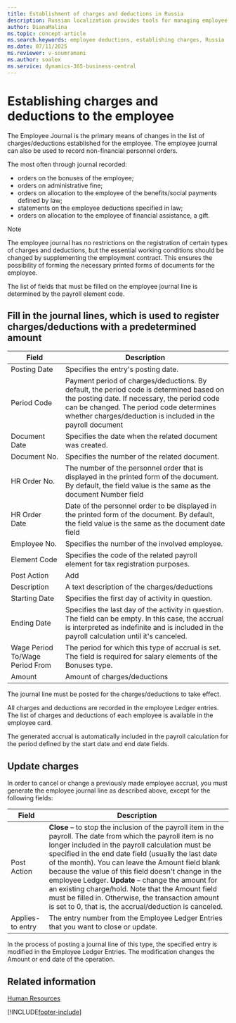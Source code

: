 ```yaml
---
title: Establishment of charges and deductions in Russia
description: Russian localization provides tools for managing employee charges and deductions in Business Central.
author: DianaMalina
ms.topic: concept-article
ms.search.keywords: employee deductions, establishing charges, Russia
ms.date: 07/11/2025
ms.reviewer: v-soumramani
ms.author: soalex
ms.service: dynamics-365-business-central
---
```


# Establishing charges and deductions to the employee

The Employee Journal is the primary means of changes in the list of charges/deductions established for the employee. The employee journal can also be used to record non-financial personnel orders.

The most often through journal recorded:

- orders on the bonuses of the employee;
- orders on administrative fine;
- orders on allocation to the employee of the benefits/social payments defined by law;
- statements on the employee deductions specified in law;
- orders on allocation to the employee of financial assistance, a gift.

> [!NOTE]
> The employee journal has no restrictions on the registration of certain types of charges and deductions, but the essential working conditions should be changed by supplementing the employment contract. This ensures the possibility of forming the necessary printed forms of documents for the employee.

The list of fields that must be filled on the employee journal line is determined by the payroll element code.

## Fill in the journal lines, which is used to register charges/deductions with a predetermined amount

| Field | Description |
|--|--|
| Posting Date | Specifies the entry's posting date. |
| Period Code | Payment period of charges/deductions. By default, the period code is determined based on the posting date. If necessary, the period code can be changed. The period code determines whether charges/deduction is included in the payroll document |
| Document Date | Specifies the date when the related document was created. |
| Document No. | Specifies the number of the related document. |
| HR Order No. | The number of the personnel order that is displayed in the printed form of the document. By default, the field value is the same as the document Number field |
| HR Order Date | Date of the personnel order to be displayed in the printed form of the document. By default, the field value is the same as the document date field |
| Employee No. | Specifies the number of the involved employee. |
| Element Code | Specifies the code of the related payroll element for tax registration purposes. |
| Post Action | Add |
| Description | A text description of the charges/deductions |
| Starting Date | Specifies the first day of activity in question. |
| Ending Date | Specifies the last day of the activity in question. The field can be empty. In this case, the accrual is interpreted as indefinite and is included in the payroll calculation until it's canceled. |
| Wage Period To/Wage Period From | The period for which this type of accrual is set. The field is required for salary elements of the Bonuses type. |
| Amount | Amount of charges/deductions |

The journal line must be posted for the charges/deductions to take effect.

All charges and deductions are recorded in the employee Ledger entries. The list of charges and deductions of each employee is available in the employee card.

The generated accrual is automatically included in the payroll calculation for the period defined by the start date and end date fields.

## Update charges

In order to cancel or change a previously made employee accrual, you must generate the employee journal line as described above, except for the following fields:

| Field | Description |
|--|--|
| Post Action | **Close** – to stop the inclusion of the payroll item in the payroll. The date from which the payroll item is no longer included in the payroll calculation must be specified in the end date field (usually the last date of the month). You can leave the Amount field blank because the value of this field doesn't change in the employee Ledger. **Update** – change the amount for an existing charge/hold. Note that the Amount field must be filled in. Otherwise, the transaction amount is set to 0, that is, the accrual/deduction is canceled. |
| Applies-to entry | The entry number from the Employee Ledger Entries that you want to close or update. |

In the process of posting a journal line of this type, the specified entry is modified in the Employee Ledger Entries. The modification changes the Amount or end date of the operation.

## Related information

[Human Resources](Human-Resources.md)

[!INCLUDE[footer-include](../../includes/footer-banner.md)]
